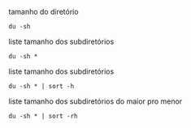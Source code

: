 tamanho do diretório

```shell
du -sh
```

liste tamanho dos subdiretórios

```shell
du -sh *
```

liste tamanho dos subdiretórios

```shell
du -sh * | sort -h
```

liste tamanho dos subdiretórios do maior pro menor

```shell
du -sh * | sort -rh
```

<!-- Try something like:

    du -sh *
short version of:

    du --summary --human-readable *

### Explanation:

`du`: **D**isk **U**sage

`-s`: Display a summary for each specified file.  (Equivalent to `-d 0`)

`-h`: "Human-readable" output.  Use unit suffixes: **B**yte, **K**ibibyte (KiB), **M**ebibyte (MiB), **G**ibibyte (GiB), **T**ebibyte (TiB) and **P**ebibyte (PiB). (BASE2) -->
